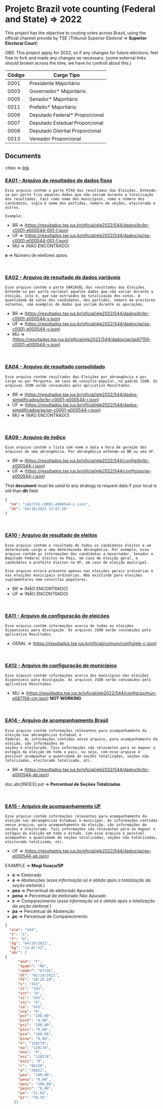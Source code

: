 # Projetc Brazil vote counting (Federal and State) => **2022**

This project has the objective to couting votes across Brazil, using the official channel provide by TSE (_Tribunal Superior Eleitoral_ => **Superior Electoral Court**)

OBS: This project apply for 2022, so if any changes for future elections, feel free to fork and made any changes as necessary. (some external links should broken across the time, we have no controll about this.)

| Código | Cargo Tipo                      |
| ------ | ------------------------------- |
| 0001   | Presidente Majoritário          |
| 0003   | Governador\* Majoritário        |
| 0005   | Senador\* Majoritário           |
| 0011   | Prefeito\* Majoritário          |
| 0006   | Deputado Federal\* Proporcional |
| 0007   | Deputado Estadual Proporcional  |
| 0008   | Deputado Distrital Proporcional |
| 0013   | Vereador Proporcional           |

## Documents

cities => [link](https://resultados.tse.jus.br/oficial/ele2022/544/config/mun-e000544-cm.json)

### [EA01 - Arquivo de resultados de dados fixos](https://www.tse.jus.br/++theme++justica_eleitoral/pdfjs/web/viewer.html?file=https://www.tse.jus.br/eleicoes/eleicoes-2022/arquivos/interessados/ea01-arquivo-de-resultado-de-dados-fixos-1653933927035/@@download/file/TSE-EA01-Arquivo-de-resultado-de-dados-fixos.pdf)

    Esse arquivo contém a parte FIXA dos resultados das Eleições. Entende-se por parte fixa aqueles dados que não variam durante a totalização dos resultados, tais como nome dos municípios, nome e número dos  candidatos, sigla e nome dos partidos, número de seções, eleitorado e outros.

    Example:

- BR => (https://resultados.tse.jus.br/oficial/ele2022/544/dados/br/br-c0001-e000544-001-f.json)
- UF => (https://resultados.tse.jus.br/oficial/ele2022/544/dados/sp/sp-c0001-e000544-001-f.json)
- MU => (NÃO ENCONTRADO)

**e** => Número de eleitores aptos

<br/>

### [EA02 - Arquivo de resultado de dados variáveis](https://www.tse.jus.br/++theme++justica_eleitoral/pdfjs/web/viewer.html?file=https://www.tse.jus.br/eleicoes/eleicoes-2022/arquivos/interessados/ea02-arquivo-de-resultado-de-dados-variaveis-1653934034645/@@download/file/TSE-EA02-Arquivo-de-resultado-de-dados-variaveis.pdf)

    Esse arquivo contém a parte VARIÁVEL dos resultados das Eleições. Entende-se por parte variável aqueles dados que vão variar durante a eleição, isto é, que são extraídos da totalização dos votos. A quantidade de votos dos candidatos, dos partidos, número de eleitores votantes, são exemplos de dados que variam durante as apurações.

- BR => (https://resultados.tse.jus.br/oficial/ele2022/544/dados/br/br-c0001-e000544-v.json)
- UF => (https://resultados.tse.jus.br/oficial/ele2022/544/dados/sp/sp-c0001-e000544-v.json)
- MU => (https://resultados.tse.jus.br/oficial/ele2022/544/dados/sp/sp67156-c0001-e000544-v.json)

<br/>

### [EA04 - Arquivo de resultado consolidado](https://www.tse.jus.br/++theme++justica_eleitoral/pdfjs/web/viewer.html?file=https://www.tse.jus.br/eleicoes/eleicoes-2022/arquivos/interessados/ea04-arquivo-de-resultado-consolidado/@@download/file/TSE-EA04-Arquivo-de-resultado-consolidado.pdf)

    Esse arquivo contém resultados das Eleições por abrangência e por Cargo ou por Pergunta, em caso de consulta popular, no padrão JSON. Os arquivos JSON serão consumidos pelo aplicativo Resultados.

- BR => (https://resultados.tse.jus.br/oficial/ele2022/544/dados-simplificados/br/br-c0001-e000544-r.json)
- UF => (https://resultados.tse.jus.br/oficial/ele2022/544/dados-simplificados/sp/sp-c0001-e000544-r.json)
- MU => (NÃO ENCONTRADO)

<br/>

### [EA09 - Arquivo de índice](https://www.tse.jus.br/++theme++justica_eleitoral/pdfjs/web/viewer.html?file=https://www.tse.jus.br/eleicoes/eleicoes-2022/arquivos/interessados/ea09-arquivo-de-indice-1653934264221/@@download/file/TSE-EA09-Arquivo-de-indice.pdf)

    Esse arquivo contém a lista com nome e data e hora de geração dos arquivos de uma abrangência. Por abrangência entende-se BR ou uma UF.

- BR => (https://resultados.tse.jus.br/oficial/ele2022/544/config/br/br-e000544-i.json)
- UF => (https://resultados.tse.jus.br/oficial/ele2022/544/config/sp/sp-e000544-i.json)

That **document** must be used to any strategy to request data if your local is old than **dh** field

```json
{
  "nm": "sp67156-c0001-e000544-v.json",
  "dh": "04/10/2022 12:07:28"
}
```

<br/>

### [EA10 - Arquivo de resultado de eleitos](https://www.tse.jus.br/++theme++justica_eleitoral/pdfjs/web/viewer.html?file=https://www.tse.jus.br/eleicoes/eleicoes-2022/arquivos/interessados/ea10-arquivo-de-resultado-de-eleitos/@@download/file/TSE-EA10-Arquivo-de-resultado-de-eleitos.pdf)

    Esse arquivo contém o resultado de todos os candidatos eleitos a um determinado cargo e uma determinada abrangência. Por exemplo, esse arquivo contém as informações dos candidatos a Governador, Senador e Deputado Federal eleitos no País, em caso de eleição geral, e candidatos a prefeito eleitos na UF, em caso de eleição municipal.

    Esse arquivo estará presente apenas nas eleições gerais ordinárias e nas eleições municipais ordinárias. Não existindo para eleições suplementares nem consultas populares.

- BR => (NÃO ENCONTRADO)
- UF => (NÃO ENCONTRADO)

<br/>

### [EA11 - Arquivo de configuração de eleições](https://www.tse.jus.br/++theme++justica_eleitoral/pdfjs/web/viewer.html?file=https://www.tse.jus.br/eleicoes/eleicoes-2022/arquivos/interessados/ea11-arquivo-de-configuracao-de-eleicoes/@@download/file/TSE-EA11-Arquivo-de-configuracao-de-eleicoes.pdf)

    Esse arquivo contém informações acerca de todas as eleições disponíveis para divulgação. Os arquivos JSON serão consumidos pelo aplicativo Resultados.

- GERAL => (https://resultados.tse.jus.br/oficial/comum/config/ele-c.json)

<br/>

### [EA12 - Arquivo de configuração de municípios](https://www.tse.jus.br/++theme++justica_eleitoral/pdfjs/web/viewer.html?file=https://www.tse.jus.br/eleicoes/eleicoes-2022/arquivos/interessados/ea12-arquivo-de-configuracao-de-municipios/@@download/file/TSE-EA12-Arquivo-de-configuracao-de-municipios.pdf)

    Esse arquivo contém informações acerca dos municípios das eleições disponíveis para divulgação. Os arquivos JSON serão consumidos pelo aplicativo Resultados.

- MU => (https://resultados.tse.jus.br/oficial/ele2022/544/config/sp/mun-e067156-cm.json) **NOT WORKING**

<br/>

### [EA14 - Arquivo de acompanhamento Brasil](https://www.tse.jus.br/++theme++justica_eleitoral/pdfjs/web/viewer.html?file=https://www.tse.jus.br/eleicoes/eleicoes-2022/arquivos/interessados/ea14-arquivo-de-acompanhamento-brasil/@@download/file/TSE-EA14-Arquivo-de-acompanhamento-Brasil.pdf)

    Esse arquivo contém informações relevantes para acompanhamento da eleição nas abrangências Estadual e
    Federal. As informações contidas nesse arquivo, para acompanhamento da eleição, são informações de
    seções e eleitorado. Tais informações são relevantes para se mapear o estágio da eleição em todo o país, ou seja, com esse arquivo é possível acompanhar a quantidade de seções totalizadas, seções não totalizadas, eleitorado totalizado, etc.

- BR => (https://resultados.tse.jus.br/oficial/ele2022/544/dados/br/br-e000544-ab.json)

doc.abr[INDEX].pst => **Percentual de Seções Totalizadas**

<br/>

### [EA15 - Arquivo de acompanhamento UF](https://www.tse.jus.br/++theme++justica_eleitoral/pdfjs/web/viewer.html?file=https://www.tse.jus.br/eleicoes/eleicoes-2022/arquivos/interessados/ea15-arquivo-de-acompanhamento-uf-1653934878111/@@download/file/TSE-EA15-Arquivo-de-acompanhamento-UF.pdf)

    Esse arquivo contém informações relevantes para acompanhamento da eleição nas abrangências Estadual e municipal. As informações contidas nesse arquivo, para acompanhamento da eleição, são informações de seções e eleitorado. Tais informações são relevantes para se mapear o estágio da eleição em todo o estado. Com esse arquivo é possível acompanhar a quantidade de seções totalizadas, seções não totalizadas, eleitorado totalizado, etc.

- UF => (https://resultados.tse.jus.br/oficial/ele2022/544/dados/sp/sp-e000544-ab.json)

EXAMPLE => **Mogi Guaçu/SP**

- **e** => Eleitorado
- **a** => Abstenções (_essa
  informação só é obtida após a totalização da seção eleitoral._)
- **pea** => Percentual de eleitorado Apurado
- **pena** => Percentual de eleitorado Não Apurado
- **c** => Comparecimento (_essa
  informação só é obtida após a totalização da seção eleitoral._)
- **pa** => Percentual de Abstenção
- **pc** => Percentual de Comparecimento

```json
{
  "ele": "544",
  "t": "1",
  "f": "O",
  "dg": "04/10/2022",
  "hg": "12:07:32",
  "abr": [
{
      "and": "F",
      "tpabr": "MU",
      "cdabr": "67156",
      "dt": "02/10/2022",
      "ht": "20:26:19",
      "s": "343",
      "st": "343",
      "snt": "0",
      "si": "343",
      "sni": "0",
      "sa": "343",
      "sna": "0",
      "pst": "100,00",
      "psnt": "0,00",
      "psi": "100,00",
      "psni": "0,00",
      "psa": "100,00",
      "psna": "0,00",
      "e": "120178",
      "ea": "120178",
      "ena": "0",
      "esi": "120178",
      "esni": "0",
      "c": "94156",
      "a": "26022",
      "pea": "100,00",
      "pena": "0,00",
      "pesi": "100,00",
      "pesni": "0,00",
      "pa": "21,65",
      "pc": "78,35"
    }]
```
